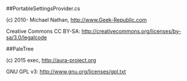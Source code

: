 ##PortableSettingsProvider.cs

(c) 2010- Michael Nathan, http://www.Geek-Republic.com

Creative Commons CC BY-SA: http://creativecommons.org/licenses/by-sa/3.0/legalcode

##PaleTree

(c) 2015 exec, http://aura-project.org

GNU GPL v3: http://www.gnu.org/licenses/gpl.txt
